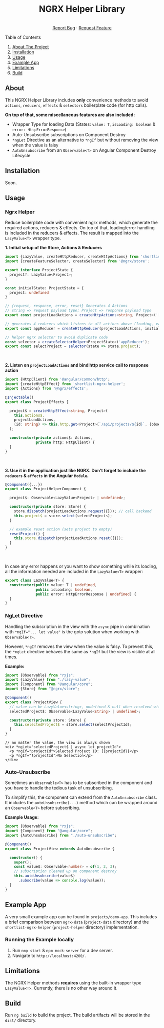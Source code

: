<h1 align="center">NGRX Helper Library</h1>

<p align="center">
  <br />
  <a href="https://github.com/StefanTirea/shortlist-ngrx-helper/issues">Report Bug</a>
  ·
  <a href="https://github.com/StefanTirea/shortlist-ngrx-helper/issues">Request Feature</a>
</p>



<!-- TABLE OF CONTENTS -->
<summary>Table of Contents</summary>
  <ol>
    <li><a href="#About">About The Project</a></li>
    <li><a href="#installation">Installation</a></li>
    <li><a href="#usage">Usage</a></li>
    <li><a href="#example-app">Example App</a></li>
    <li><a href="#limitations">Limitations</a></li>
    <li><a href="#build">Build</a></li>
  </ol>

## About

This NGRX Helper Library includes **only** convenience methods to avoid `actions`, `reducers`, `effects` & `selectors`
boilerplate code (for http calls).

**On top of that, some miscellaneous features are also included:**

* Wrapper Type for loading Data (States: `value: T`, `isLoading: boolean` & `error: HttpErrorResponse`)
* Auto-Unsubscribe subscriptions on Component Destroy
* `*ngLet` Directive as an alternative to `*ngIf` but without removing the view when the value is falsy
* `AutoUnsubscribe` from an `Observable<T>` on Angular Component Destroy Lifecycle

## Installation

Soon.

## Usage

### Ngrx Helper

Reduce boilerplate code with convenient ngrx methods, which generate the required actions, reducers & effects. On top of
that, loading/error handling is included in the reducers & effects. The result is mapped into the `LazyValue<T>` wrapper
type.

**1. Initial setup of the Store, Actions & Reducers**

````typescript
import {LazyValue, createHttpReducer, createHttpActions} from 'shortlist-ngrx-helper';
import {createFeatureSelector, createSelector} from '@ngrx/store';

export interface ProjectState {
  project?: LazyValue<Project>;
}

const initialState: ProjectState = {
  project: undefined
}

// {request, response, error, reset} Generates 4 Actions
// string => request payload type; Project => response payload type
export const projectLoadActions = createHttpActions<string, Project>('[PROJECT] Project by ID');

// generates 4 reducers which listens to all actions above (loading, value, error, empty)
export const appReducer = createHttpReducer(projectLoadActions, initialState, 'project');

// helper ngrx selector to avoid duplicate code
const selector = createSelectorHelper<ProjectState>('appReducer');
export const selectProject = selector(state => state.project);
````

<br>

**2. Listen on `projectLoadActions` and bind http service call to response action**

````typescript
import {HttpClient} from '@angular/common/http';
import {createHttpEffect} from 'shortlist-ngrx-helper';
import {Actions} from '@ngrx/effects';

@Injectable()
export class ProjectEffects {

  project$ = createHttpEffect<string, Project>(
    this.actions$,
    projectLoadActions,
    (id: string) => this.http.get<Project>(`/api/projects/${id}`, {observe: 'response'})
  );

  constructor(private actions$: Actions,
              private http: HttpClient) {
  }
}
````

<br>

**3. Use it in the application just like NGRX. Don't forget to include the `reducers` & `effects` in the
Angular `Module`.**

````typescript
@Component({...})
export class ProjectHelperComponent {

  project$: Observable<LazyValue<Project> | undefined>;

  constructor(private store: Store) {
    store.dispatch(projectLoadActions.request({})); // call backend
    this.project$ = store.select(selectProjects);
  }

  // example reset action (sets project to empty)
  resetProject() {
    this.store.dispatch(projectLoadActions.reset({}));
  }
}
````

<br>

In case any error happens or you want to show something while its loading, all the information needed are included in
the `LazyValue<T>` wrapper:

````typescript
export class LazyValue<T> {
  constructor(public value: T | undefined,
              public isLoading: boolean,
              public error: HttpErrorResponse | undefined) {
  }
}
````

### NgLet Directive

Handling the subscription in the view with the `async` pipe in combination with `*ngIf="... let value"` is the goto
solution when working with `Observable<T>`.

However, `*ngIf` removes the view when the value is falsy. To prevent this, the `*ngLet` directive behaves the same
as `*ngIf` but the view is visible at all times.

**Example:**

```typescript
import {Observable} from "rxjs";
import {LazyValue} from "./lazy-value";
import {Component} from "@angular/core";
import {Store} from "@ngrx/store";

@Component()
export class ProjectView {
  // value can be LazyValue<string>, undefined & null when resolved with async
  selectedProject$: Observable<LazyValue<string> | undefined>;

  constructor(private store: Store) {
    this.selectedProject$ = store.select(selectProjectId);
  }
}
```

```angular2html
// no matter the value, the view is always shown
<div *ngLet="selectedProject$ | async let projectId">
  <p *ngIf="projectId">Selected Project ID: {{projectId}}</p>
  <p *ngIf="!projectId">No Selection</p>
</div>
```

### Auto-Unsubscribe

Sometimes an `Observable<T>` has to be subscribed in the component and you have to handle the tedious task of
unsubscribing.

To simplify this, the component can extend from the `AutoUnsubscribe` class.
It includes the `autoUnsubscribe(...)` method which can be wrapped around an `Observable<T>` before subscribing.

**Example Usage:**

```typescript
import {Observable} from "rxjs";
import {Component} from "@angular/core";
import {AutoUnsubscribe} from "./auto-unsubscribe";

@Component()
export class ProjectView extends AutoUnsubscribe {

  constructor() {
    super();
    const value$: Observable<number> = of(1, 2, 3);
    // subscription cleaned up on component destroy
    this.autoUnsubscribe(value$)
      .subscribe(value => console.log(value));
  }
}
```

## Example App

A very small example app can be found in `projects/demo-app`. This includes a brief comparison
between `ngrx-data` (`project-data` directory)
and the `shortlist-ngrx-helper` (`project-helper` directory) implementation.

### Running the Example locally

1. Run `nmp start` & `npm mock-server` for a dev server.
2. Navigate to `http://localhost:4200/`.

## Limitations

The NGRX Helper methods **requires** using the built-in wrapper type `LazyValue<T>`. Currently, there is no other way
around it.

## Build

Run `ng build` to build the project. The build artifacts will be stored in the `dist/` directory.
